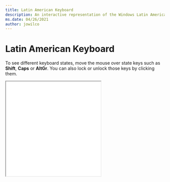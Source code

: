 ```yaml
---
title: Latin American Keyboard
description: An interactive representation of the Windows Latin AmericanKeyboard. To see different keyboard states, click or move the mouse over the state keys.
ms.date: 04/26/2021
author: jowilco
---
```


# Latin American Keyboard

To see different keyboard states, move the mouse over state keys such as **Shift**, **Caps** or **AltGr**. You can also lock or unlock those keys by clicking them.

<iframe src="kbdla.html" height="300"></iframe>
